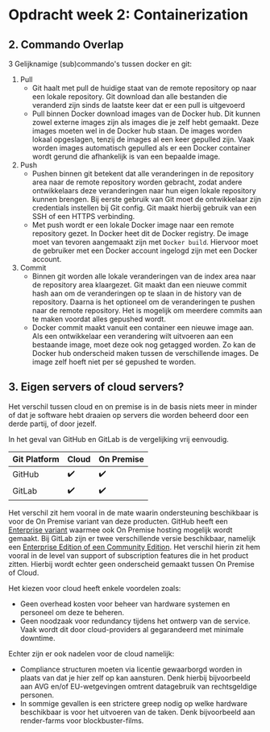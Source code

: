 # Opdracht week 2: Containerization
## 2. Commando Overlap
3 Gelijknamige (sub)commando's tussen docker en git:

1. Pull
    - Git haalt met pull de huidige staat van de remote repository op naar een lokale repository. Git download dan alle bestanden die veranderd zijn sinds de laatste keer dat er een pull is uitgevoerd
    - Pull binnen Docker download images van de Docker hub. Dit kunnen zowel externe images zijn als images die je zelf hebt gemaakt. Deze images moeten wel in de Docker hub staan. De images worden lokaal opgeslagen, tenzij de images al een keer gepulled zijn. Vaak worden images automatisch gepulled als er een Docker container wordt gerund die afhankelijk is van een bepaalde image.
2. Push
   - Pushen binnen git betekent dat alle veranderingen in de repository area naar de remote repository worden gebracht, zodat andere ontwikkelaars deze veranderingen naar hun eigen lokale repository kunnen brengen. Bij eerste gebruik van Git moet de ontwikkelaar zijn credentials instellen bij Git config. Git maakt hierbij gebruik van een SSH of een HTTPS verbinding.
   - Met push wordt er een lokale Docker image naar een remote repository gezet. In Docker heet dit de Docker registry. De image moet van tevoren aangemaakt zijn met ```Docker build```. Hiervoor moet de gebruiker met een Docker account ingelogd zijn met een Docker account.
3. Commit
   - Binnen git worden alle lokale veranderingen van de index area naar de repository area klaargezet. Git maakt dan een nieuwe commit hash aan om de veranderingen op te slaan in de history van de repository. Daarna is het optioneel om de veranderingen te pushen naar de remote repository. Het is mogelijk om meerdere commits aan te maken voordat alles gepushed wordt.
   - Docker commit maakt vanuit een container een nieuwe image aan. Als een ontwikkelaar een verandering wilt uitvoeren aan een bestaande image, moet deze ook nog getagged worden. Zo kan de Docker hub onderscheid maken tussen de verschillende images. De image zelf hoeft niet per sé gepushed te worden.


## 3. Eigen servers of cloud servers?

Het verschil tussen cloud en on premise is in de basis niets meer in minder of dat je software hebt draaien op servers die worden beheerd door een derde partij, of door jezelf.

In het geval van GitHub en GitLab is de vergelijking vrij eenvoudig. 

| Git Platform | Cloud | On Premise |
|--------------|-------|------------|
| GitHub       | ✔️    | ✔️         |
| GitLab       | ✔️    | ✔️         |

Het verschil zit hem vooral in de mate waarin ondersteuning beschikbaar is voor de On Premise variant van deze producten. GitHub heeft een [Enterprise variant](https://resources.github.com/getting-started/enterprise/) waarmee ook On Premise hosting mogelijk wordt gemaakt. Bij GitLab zijn er twee verschillende versie beschikbaar, namelijk een [Enterprise Edition of een Community Edition](https://about.gitlab.com/install/ce-or-ee/). Het verschil hierin zit hem vooral in de level van support of subscription features die in het product zitten. Hierbij wordt echter geen onderscheid gemaakt tussen On Premise of Cloud.

Het kiezen voor cloud heeft enkele voordelen zoals:

- Geen overhead kosten voor beheer van hardware systemen en personeel om deze te beheren.
- Geen noodzaak voor redundancy tijdens het ontwerp van de service. Vaak wordt dit door cloud-providers al gegarandeerd met minimale downtime.

Echter zijn er ook nadelen voor de cloud namelijk:

- Compliance structuren moeten via licentie gewaarborgd worden in plaats van dat je hier zelf op kan aansturen. Denk hierbij bijvoorbeeld aan AVG en/of EU-wetgevingen omtrent datagebruik van rechtsgeldige personen.
- In sommige gevallen is een strictere greep nodig op welke hardware beschikbaar is voor het uitvoeren van de taken. Denk bijvoorbeeld aan render-farms voor blockbuster-films.

